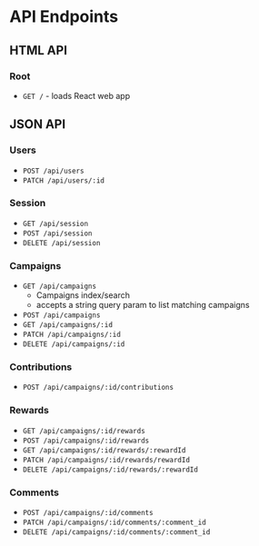  # API Endpoints

## HTML API

### Root

- `GET /` - loads React web app

## JSON API

### Users

- `POST /api/users`
- `PATCH /api/users/:id`

### Session

- `GET /api/session`
- `POST /api/session`
- `DELETE /api/session`

### Campaigns

- `GET /api/campaigns`
  - Campaigns index/search
  - accepts a string query param to list matching campaigns
- `POST /api/campaigns`
- `GET /api/campaigns/:id`
- `PATCH /api/campaigns/:id`
- `DELETE /api/campaigns/:id`

### Contributions

- `POST /api/campaigns/:id/contributions`

### Rewards

- `GET /api/campaigns/:id/rewards`
- `POST /api/campaigns/:id/rewards`
- `GET /api/campaigns/:id/rewards/:rewardId`
- `PATCH /api/campaigns/:id/rewards/rewardId`
- `DELETE /api/campaigns/:id/rewards/:rewardId`

### Comments

- `POST /api/campaigns/:id/comments`
- `PATCH /api/campaigns/:id/comments/:comment_id`
- `DELETE /api/campaigns/:id/comments/:comment_id`
